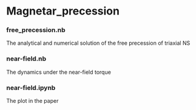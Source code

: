 # Magnetar_precession

### free_precession.nb

The analytical and numerical solution of the free precession of triaxial NS

### near-field.nb

The dynamics under the near-field torque

### near-field.ipynb

The plot in the paper 


